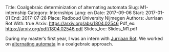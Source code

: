 Title: Coalgebraic determinization of alternating automata
Slug: M1-internship
Category: Internships
Lang: en
Date: 2017-09-06
Start: 2017-01-01
End: 2017-07-28
Place: Radboud University Nijmegen
Authors: Jurriaan Rot
With: true
Arxiv: https://arxiv.org/abs/1804.02546
Pdf_ex: https://arxiv.org/pdf/1804.02546.pdf
Slides_loc: Slides_M1.pdf

During my master’s first year, I was an intern with [Jurriaan Rot](http://jurriaan.me/).
We worked on [alternating automata](https://en.wikipedia.org/wiki/Alternating_finite_automaton) in a coalgebraic approach.